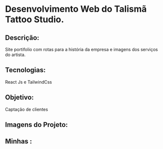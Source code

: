 # Desenvolvimento Web do Talismã Tattoo Studio.

## Descrição:

Site portifolio com rotas para a história da empresa e imagens dos serviços do artista.

## Tecnologias:

React Js e TailwindCss

## Objetivo:

Captação de clientes 

## Imagens do Projeto:

## Minhas :




